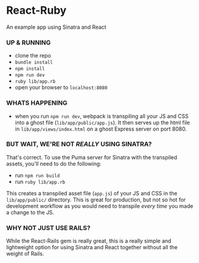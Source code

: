 # React-Ruby
An example app using Sinatra and React

### UP & RUNNING
- clone the repo
- `bundle install`
- `npm install`
- `npm run dev`
- `ruby lib/app.rb`
- open your browser to `localhost:8080`

### WHATS HAPPENING
- when you run `npm run dev`, webpack is transpiling all your JS and CSS into a ghost file (`lib/app/public/app.js`). It then serves up the html file in `lib/app/views/index.html` on a ghost Express server on port 8080.

### BUT WAIT, WE'RE NOT _REALLY_ USING SINATRA?
That's correct. To use the Puma server for Sinatra with the transpiled assets, you'll need to do the following:

- run `npm run build`
- run `ruby lib/app.rb`

This creates a transpiled asset file (`app.js`) of your JS and CSS in the `lib/app/public/` directory. This is great for production, but not so hot for development workflow as you would need to transpile _every time_ you made a change to the JS.

### WHY NOT JUST USE RAILS?
While the React-Rails gem is really great, this is a really simple and lightweight option for using Sinatra and React together without all the weight of Rails.


